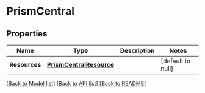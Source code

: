 # PrismCentral

## Properties
Name | Type | Description | Notes
------------ | ------------- | ------------- | -------------
**Resources** | [**PrismCentralResource**](prism_central_resource.md) |  | [default to null]

[[Back to Model list]](../README.md#documentation-for-models) [[Back to API list]](../README.md#documentation-for-api-endpoints) [[Back to README]](../README.md)


